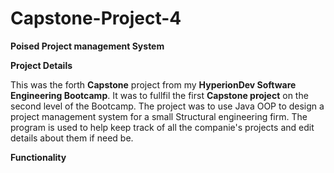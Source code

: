 # Capstone-Project-4

**Poised Project management System**

**Project Details**

This was the forth **Capstone** project from my **HyperionDev Software Engineering Bootcamp**. It was to fullfil the first **Capstone project** on the second level of the Bootcamp.
The project was to use Java OOP to design a project management system for a small Structural engineering firm. The program is used to help keep track of all the companie's projects and edit details about them if need be.

**Functionality**

